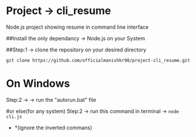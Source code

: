 # Project -> cli_resume
Node.js project showing resume in command line interface

##Install the only dependancy -> Node.js on your System

##Step:1 -> clone the repository on your desired directory
```
git clone https://github.com/officialmanishkr98/project-cli_resume.git
```

# On Windows
Step:2 ->  -> run the "autorun.bat" file

#or else(for any system)
Step:2 -> run this command in terminal -> ```node cli.js```

* *(ignore the inverted commans)
